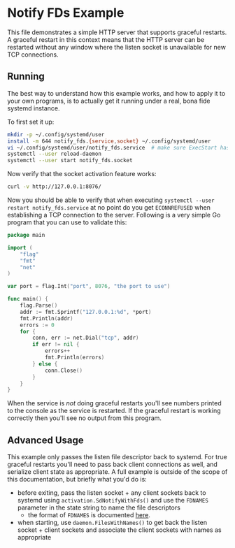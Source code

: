 # Notify FDs Example

This file demonstrates a simple HTTP server that supports graceful restarts. A
graceful restart in this context means that the HTTP server can be restarted
without any window where the listen socket is unavailable for new TCP
connections.

## Running

The best way to understand how this example works, and how to apply it to your
own programs, is to actually get it running under a real, bona fide systemd
instance.

To first set it up:

```bash
mkdir -p ~/.config/systemd/user
install -m 644 notify_fds.{service,socket} ~/.config/systemd/user
vi ~/.config/systemd/user/notify_fds.service  # make sure ExecStart has the correct executable
systemctl --user reload-daemon
systemctl --user start notify_fds.socket
```

Now verify that the socket activation feature works:

```bash
curl -v http://127.0.0.1:8076/
```

Now you should be able to verify that when executing `systemctl --user restart
notify_fds.service` at no point do you get `ECONNREFUSED` when establishing a
TCP connection to the server. Following is a very simple Go program that you can
use to validate this:

```go
package main

import (
	"flag"
	"fmt"
	"net"
)

var port = flag.Int("port", 8076, "the port to use")

func main() {
	flag.Parse()
	addr := fmt.Sprintf("127.0.0.1:%d", *port)
	fmt.Println(addr)
	errors := 0
	for {
		conn, err := net.Dial("tcp", addr)
		if err != nil {
			errors++
			fmt.Println(errors)
		} else {
			conn.Close()
		}
	}
}
```

When the service is *not* doing graceful restarts you'll see numbers printed to
the console as the service is restarted. If the graceful restart is working
correctly then you'll see no output from this program.

## Advanced Usage

This example only passes the listen file descriptor back to systemd. For true
graceful restarts you'll need to pass back client connections as well, and
serialize client state as appropriate. A full example is outside of the scope of
this documentation, but briefly what you'd do is:

 * before exiting, pass the listen socket + any client sockets back to systemd
   using `activation.SdNotifyWithFds()` and use the `FDNAMES` parameter in the
   state string to name the file descriptors
   * the format of `FDNAMES` is
     documented
     [here](https://www.freedesktop.org/software/systemd/man/sd_pid_notify_with_fds.html).
 * when starting, use `daemon.FilesWithNames()` to get back the listen socket +
   client sockets and associate the client sockets with names as appropriate
